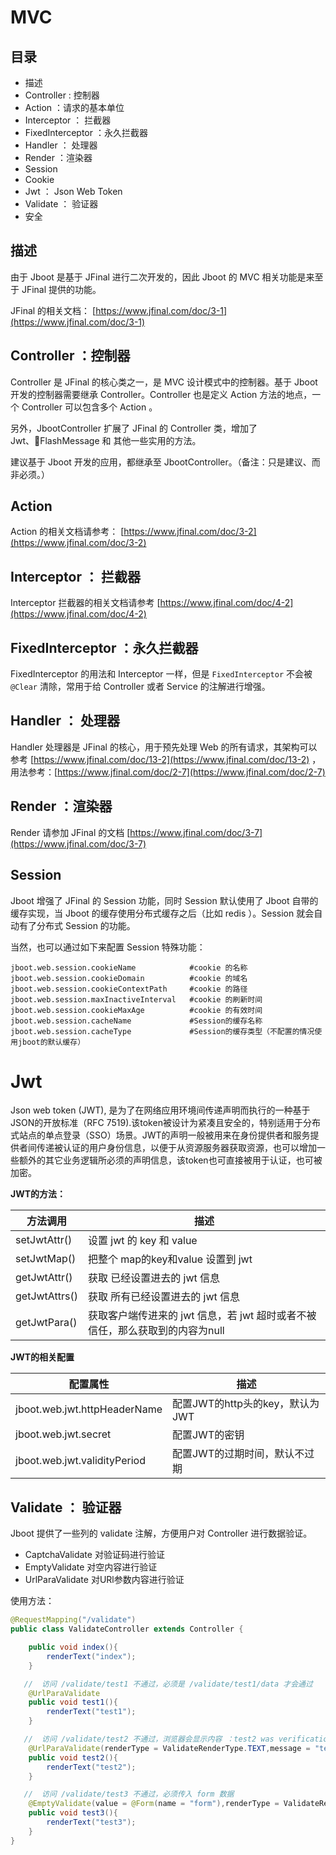 # MVC


## 目录

- 描述
- Controller : 控制器
- Action ：请求的基本单位
- Interceptor ： 拦截器
- FixedInterceptor ：永久拦截器
- Handler ： 处理器
- Render ：渲染器
- Session 
- Cookie
- Jwt ： Json Web Token
- Validate ： 验证器
- 安全


## 描述
由于 Jboot 是基于 JFinal 进行二次开发的，因此 Jboot 的 MVC 相关功能是来至于 JFinal 提供的功能。

JFinal 的相关文档： [https://www.jfinal.com/doc/3-1](https://www.jfinal.com/doc/3-1)


## Controller ：控制器

 Controller 是 JFinal 的核心类之一，是 MVC 设计模式中的控制器。基于 Jboot 开发的控制器需要继承 Controller。Controller 也是定义 Action 方法的地点，一个 Controller 可以包含多个 Action 。

 另外，JbootController 扩展了 JFinal 的 Controller 类，增加了 Jwt、FlashMessage 和 其他一些实用的方法。

 建议基于 Jboot 开发的应用，都继承至 JbootController。（备注：只是建议、而非必须。）


 ## Action

Action 的相关文档请参考： [https://www.jfinal.com/doc/3-2](https://www.jfinal.com/doc/3-2) 

## Interceptor ： 拦截器

Interceptor 拦截器的相关文档请参考 [https://www.jfinal.com/doc/4-2](https://www.jfinal.com/doc/4-2) 

## FixedInterceptor ：永久拦截器

FixedInterceptor 的用法和 Interceptor 一样，但是 `FixedInterceptor` 不会被 `@Clear` 清除，常用于给 Controller 或者 Service 的注解进行增强。

## Handler ： 处理器

Handler  处理器是 JFinal 的核心，用于预先处理 Web 的所有请求，其架构可以参考 [https://www.jfinal.com/doc/13-2](https://www.jfinal.com/doc/13-2) ，用法参考：[https://www.jfinal.com/doc/2-7](https://www.jfinal.com/doc/2-7) 

## Render ：渲染器

Render 请参加 JFinal 的文档 [https://www.jfinal.com/doc/3-7](https://www.jfinal.com/doc/3-7) 

## Session

Jboot 增强了 JFinal 的 Session 功能，同时 Session 默认使用了 Jboot 自带的缓存实现，当 Jboot 的缓存使用分布式缓存之后（比如 redis ）。Session 就会自动有了分布式 Session 的功能。

当然，也可以通过如下来配置 Session 特殊功能：

```
jboot.web.session.cookieName            #cookie 的名称
jboot.web.session.cookieDomain          #cookie 的域名
jboot.web.session.cookieContextPath     #cookie 的路径
jboot.web.session.maxInactiveInterval   #cookie 的刷新时间
jboot.web.session.cookieMaxAge          #cookie 的有效时间
jboot.web.session.cacheName             #Session的缓存名称
jboot.web.session.cacheType             #Session的缓存类型（不配置的情况使用jboot的默认缓存）
```


# Jwt

 Json web token (JWT), 是为了在网络应用环境间传递声明而执行的一种基于JSON的开放标准（RFC 7519).该token被设计为紧凑且安全的，特别适用于分布式站点的单点登录（SSO）场景。JWT的声明一般被用来在身份提供者和服务提供者间传递被认证的用户身份信息，以便于从资源服务器获取资源，也可以增加一些额外的其它业务逻辑所必须的声明信息，该token也可直接被用于认证，也可被加密。


**JWT的方法：**

|方法调用 | 描述 |
| ------------- | -----|
| setJwtAttr()| 设置 jwt 的 key 和 value |
| setJwtMap()| 把整个 map的key和value 设置到 jwt |
| getJwtAttr()| 获取 已经设置进去的 jwt 信息 |
| getJwtAttrs()| 获取 所有已经设置进去的 jwt 信息|
| getJwtPara()| 获取客户端传进来的 jwt 信息，若 jwt 超时或者不被信任，那么获取到的内容为null |


**JWT的相关配置**

|配置属性 | 描述 |
| ------------- | -----|
| jboot.web.jwt.httpHeaderName| 配置JWT的http头的key，默认为JWT |
| jboot.web.jwt.secret | 配置JWT的密钥 |
| jboot.web.jwt.validityPeriod | 配置JWT的过期时间，默认不过期 |


## Validate ： 验证器

Jboot 提供了一些列的 validate 注解，方便用户对 Controller 进行数据验证。

- CaptchaValidate 对验证码进行验证
- EmptyValidate  对空内容进行验证
- UrlParaValidate 对URl参数内容进行验证

使用方法：

```java
@RequestMapping("/validate")
public class ValidateController extends Controller {

    public void index(){
        renderText("index");
    }

   //  访问 /validate/test1 不通过，必须是 /validate/test1/data 才会通过
    @UrlParaValidate
    public void test1(){
        renderText("test1");
    }

   //  访问 /validate/test2 不通过，浏览器会显示内容 ：test2 was verification failed
    @UrlParaValidate(renderType = ValidateRenderType.TEXT,message = "test2 was verification failed")
    public void test2(){
        renderText("test2");
    }

   //  访问 /validate/test3 不通过，必须传入 form 数据
    @EmptyValidate(value = @Form(name = "form"),renderType = ValidateRenderType.JSON)
    public void test3(){
        renderText("test3");
    }
}
```